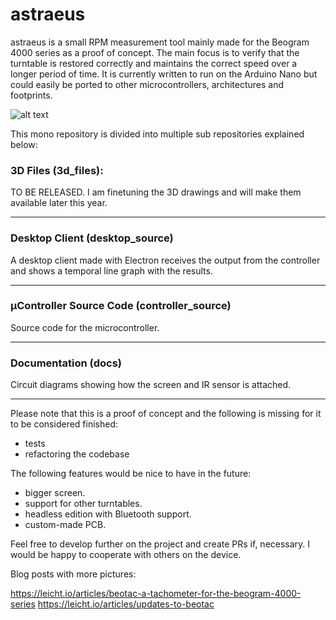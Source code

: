 # astraeus
astraeus is a small RPM measurement tool mainly made for the Beogram 4000 series as a proof of concept.
The main focus is to verify that the turntable is restored correctly and maintains the correct speed over a longer period of time.
It is currently written to run on the Arduino Nano but could easily be ported to other microcontrollers, architectures and footprints.

![alt text](https://ni.leicht.io/updates-to-beotac-a256b3fc-64fd-464c-9166-10d07f8a27e8.jpg)

This mono repository is divided into multiple sub repositories explained below:


### 3D Files (3d_files):
TO BE RELEASED. I am finetuning the 3D drawings and will make them available later this year.

---

### Desktop Client (desktop_source)
A desktop client made with Electron receives the output from the controller and shows a temporal line graph with the results.

---

### µController Source Code (controller_source) 
Source code for the microcontroller.

---

### Documentation (docs)
Circuit diagrams showing how the screen and IR sensor is attached.

---

Please note that this is a proof of concept and the following is missing for it to be considered finished:

- tests
- refactoring the codebase

The following features would be nice to have in the future:
- bigger screen.
- support for other turntables.
- headless edition with Bluetooth support.
- custom-made PCB.

Feel free to develop further on the project and create PRs if, necessary. I would be happy to cooperate with others on the device.

Blog posts with more pictures:

https://leicht.io/articles/beotac-a-tachometer-for-the-beogram-4000-series
https://leicht.io/articles/updates-to-beotac
